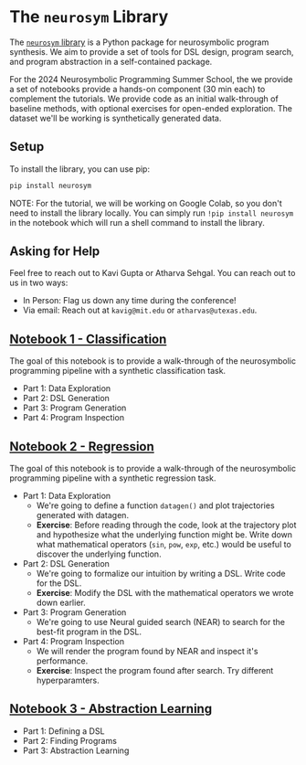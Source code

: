 # The `neurosym` Library

The [`neurosym` library](https://github.com/kavigupta/neurosym-lib/) is a Python package for neurosymbolic program synthesis. We aim to provide a set of tools for DSL design, program search, and program abstraction in a self-contained package.

For the 2024 Neurosymbolic Programming Summer School, the we provide a set of notebooks provide a hands-on component (30 min each) to complement the tutorials. We provide code as an initial walk-through of baseline methods, with optional exercises for open-ended exploration. The dataset we'll be working is synthetically generated data. 

## Setup

To install the library, you can use pip:

```bash
pip install neurosym
```

NOTE: For the tutorial, we will be working on Google Colab, so you don't need to install the library locally. You can simply run `!pip install neurosym` in the notebook which will run a shell command to install the library.

## Asking for Help

Feel free to reach out to Kavi Gupta or Atharva Sehgal. You can reach out to us in two ways:

- In Person: Flag us down any time during the conference!
- Via email: Reach out at `kavig@mit.edu` or `atharvas@utexas.edu`.



## [Notebook 1 - Classification](https://neurosymbolic-learning.github.io/near_demo_classification.html)

The goal of this notebook is to provide a walk-through of the neurosymbolic programming pipeline with a synthetic classification task.

- Part 1: Data Exploration
- Part 2: DSL Generation
- Part 3: Program Generation
- Part 4: Program Inspection

## [Notebook 2 - Regression](https://neurosymbolic-learning.github.io/near_demo_regression.html)

The goal of this notebook is to provide a walk-through of the neurosymbolic programming pipeline with a synthetic regression task.

- Part 1: Data Exploration
    - We're going to define a function `datagen()` and plot trajectories generated with datagen.
    - **Exercise**: Before reading through the code, look at the trajectory plot and hypothesize what the underlying function might be. Write down what mathematical operators (`sin`, `pow`, `exp`, etc.) would be useful to discover the underlying function.
- Part 2: DSL Generation
    - We're going to formalize our intuition by writing a DSL. Write code for the DSL.
    - **Exercise**: Modify the DSL with the mathematical operators we wrote down earlier. 
- Part 3: Program Generation
    - We're going to use Neural guided search (NEAR) to search for the best-fit program in the DSL.
- Part 4: Program Inspection
    - We will render the program found by NEAR and inspect it's performance. 
    - **Exercise**: Inspect the program found after search. Try different hyperparamters.

## [Notebook 3 - Abstraction Learning](https://neurosymbolic-learning.github.io/discrete_exercise_skeleton.html)

- Part 1: Defining a DSL
- Part 2: Finding Programs
- Part 3: Abstraction Learning